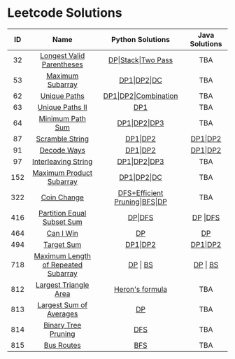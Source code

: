 # Leetcode Solutions

|  ID  |                             Name                             |                          Python Solutions                           |                          Java Solutions                           |
| :--: | :----------------------------------------------------------: | :----------------------------------------------------------: | :----------------------------------------------------------: |
|  32  | [Longest Valid Parentheses](https://leetcode.com/problems/longest-valid-parentheses/description/) | [DP](https://github.com/gycggd/Leetcode/blob/master/code/32/dp.py)\|[Stack](https://github.com/gycggd/Leetcode/blob/master/code/32/stack.py)\|[Two Pass](https://github.com/gycggd/Leetcode/blob/master/code/32/two_pass.py) | TBA |
|  53  | [Maximum Subarray](https://leetcode.com/problems/maximum-subarray/description/) | [DP1](https://github.com/gycggd/Leetcode/blob/master/code/53/dp1.py)\|[DP2](https://github.com/gycggd/Leetcode/blob/master/code/53/dp2.py)\|[DC](https://github.com/gycggd/Leetcode/blob/master/code/53/dc.py) | TBA |
|  62  | [Unique Paths](https://leetcode.com/problems/unique-paths/description/) | [DP1](https://github.com/gycggd/Leetcode/blob/master/code/62/dp1.py)\|[DP2](https://github.com/gycggd/Leetcode/blob/master/code/62/dp2.py)\|[Combination](https://github.com/gycggd/Leetcode/blob/master/code/62/combination.py) | TBA |
|  63  | [Unique Paths II](https://leetcode.com/problems/unique-paths-ii/description/) | [DP1](https://github.com/gycggd/Leetcode/blob/master/code/63/dp.py)| TBA |
|  64  | [Minimum Path Sum](https://leetcode.com/problems/minimum-path-sum/description/) | [DP1](https://github.com/gycggd/Leetcode/blob/master/code/64/dp1.py)\|[DP2](https://github.com/gycggd/Leetcode/blob/master/code/64/dp2.py)\|[DP3](https://github.com/gycggd/Leetcode/blob/master/code/64/dp3.py) | TBA |
|  87  | [Scramble String](https://leetcode.com/problems/scramble-string/description/) | [DP1](https://github.com/gycggd/Leetcode/blob/master/code/87/Python/dp1.py)\|[DP2](https://github.com/gycggd/Leetcode/blob/master/code/87/Python/dp2.py) | [DP1](https://github.com/gycggd/Leetcode/blob/master/code/87/Java/dp1.java)\|[DP2](https://github.com/gycggd/Leetcode/blob/master/code/87/Java/dp2.java) |
|  91  | [Decode Ways](https://leetcode.com/problems/decode-ways/) | [DP1](https://github.com/gycggd/Leetcode/blob/master/code/91/Python/dp1.py)\|[DP2](https://github.com/gycggd/Leetcode/blob/master/code/91/Python/dp2.py) | [DP1](https://github.com/gycggd/Leetcode/blob/master/code/91/Java/dp1.java)\|[DP2](https://github.com/gycggd/Leetcode/blob/master/code/91/Java/dp2.java) |
|  97  | [Interleaving String](https://leetcode.com/problems/interleaving-string/description/) | [DP1](https://github.com/gycggd/Leetcode/blob/master/code/97/dp1.py)\|[DP2](https://github.com/gycggd/Leetcode/blob/master/code/97/dp2.py)\|[DP3](https://github.com/gycggd/Leetcode/blob/master/code/97/dp3.py) | TBA |
|  152  | [Maximum Product Subarray](https://leetcode.com/problems/maximum-product-subarray/description/) | [DP1](https://github.com/gycggd/Leetcode/blob/master/code/152/dp1.py)\|[DP2](https://github.com/gycggd/Leetcode/blob/master/code/152/dp2.py)\|[DC](https://github.com/gycggd/Leetcode/blob/master/code/152/dc.py) | TBA |
|  322  | [Coin Change](https://leetcode.com/problems/coin-change/description/) | [DFS+Efficient Pruning](https://github.com/gycggd/Leetcode/blob/master/code/322/dfs.py)\|[BFS](https://github.com/gycggd/Leetcode/blob/master/code/322/bfs.py)\|[DP](https://github.com/gycggd/Leetcode/blob/master/code/322/dp.py) | TBA |
|  416  | [Partition Equal Subset Sum](https://leetcode.com/problems/partition-equal-subset-sum/description/) | [DP](https://github.com/gycggd/Leetcode/blob/master/code/416/Python/dp.py)\|[DFS](https://github.com/gycggd/Leetcode/blob/master/code/416/Python/dfs.py) | [DP](https://github.com/gycggd/Leetcode/blob/master/code/416/Java/dp.java) \|[DFS](https://github.com/gycggd/Leetcode/blob/master/code/416/Java/dfs.py)|
|  464  | [Can I Win](https://leetcode.com/problems/can-i-win/description/) | [DP](https://github.com/gycggd/Leetcode/blob/master/code/464/Python/dp.py) | [DP](https://github.com/gycggd/Leetcode/blob/master/code/464/Java/dp.java) |
|  494  | [Target Sum](https://leetcode.com/problems/target-sum/description/) | [DP1](https://github.com/gycggd/Leetcode/blob/master/code/494/Python/dp1.py)\|[DP2](https://github.com/gycggd/Leetcode/blob/master/code/494/Python/dp2.py) | [DP1](https://github.com/gycggd/Leetcode/blob/master/code/494/Java/dp1.java)\|[DP2](https://github.com/gycggd/Leetcode/blob/master/code/494/Java/dp2.java) |
|  718  | [Maximum Length of Repeated Subarray](https://leetcode.com/problems/maximum-length-of-repeated-subarray/description/) | [DP](https://github.com/gycggd/Leetcode/blob/master/code/718/Python/dp.py) \| [BS](https://github.com/gycggd/Leetcode/blob/master/code/718/Python/bs.py) | [DP](https://github.com/gycggd/Leetcode/blob/master/code/718/Java/dp.java) \| [BS](https://github.com/gycggd/Leetcode/blob/master/code/718/Java/bs.java)  |
|  812  | [Largest Triangle Area](https://leetcode.com/problems/largest-triangle-area/description/) | [Heron's formula](https://github.com/gycggd/Leetcode/blob/master/code/812/heron.py) | TBA |
|  813  | [Largest Sum of Averages](https://leetcode.com/problems/largest-sum-of-averages/description/) | [DP](https://github.com/gycggd/Leetcode/blob/master/code/813/dp.py) | TBA |
|  814  | [Binary Tree Pruning](https://leetcode.com/problems/binary-tree-pruning/description/) | [DFS](https://github.com/gycggd/Leetcode/blob/master/code/814/dfs.py) | TBA |
|  815  | [Bus Routes](https://leetcode.com/problems/bus-routes/description/) | [BFS](https://github.com/gycggd/Leetcode/blob/master/code/815/bfs.py) | TBA |
